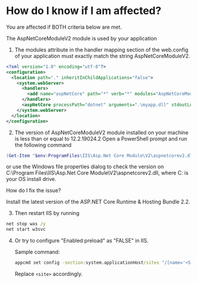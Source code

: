 # How do I know if I am affected?
You are affected if BOTH criteria below are met.

The AspNetCoreModuleV2 module is used by your application

1. The modules attribute in the handler mapping section of the web.config of your application must exactly match the string AspNetCoreModuleV2.

```xml
<?xml version="1.0" encoding="utf-8"?>
<configuration>
  <location path="." inheritInChildApplications="false">
    <system.webServer>
      <handlers>
        <add name="aspNetCore" path="*" verb="*" modules="AspNetCoreModuleV2" resourceType="Unspecified" />
      </handlers>
      <aspNetCore processPath="dotnet" arguments=".\myapp.dll" stdoutLogEnabled="false" stdoutLogFile=".\logs\stdout" hostingModel="inprocess" />
    </system.webServer>
  </location>
</configuration>
```

2. The version of AspNetCoreModuleV2 module installed on your machine is less than or equal to 12.2.19024.2
   Open a PowerShell prompt and run the following command

```  powershell
(Get-Item "$env:ProgramFiles\IIS\Asp.Net Core Module\V2\aspnetcorev2.dll").VersionInfo
```

or use the Windows file properties dialog to check the version on C:\Program Files\IIS\Asp.Net Core Module\V2\aspnetcorev2.dll, where C: is your OS install drive.

How do I fix the issue?

Install the latest version of the ASP.NET Core Runtime & Hosting Bundle 2.2.

3. Then restart IIS by running

``` cmd
net stop was /y
net start w3svc
```

4. Or try to configure "Enabled preload" as "FALSE" in IIS.

   Sample command:

   ``` cmd
   appcmd set config -section:system.applicationHost/sites "/[name='<Site>'].applicationDefaults.preloadEnabled:True" /commit:apphost
   ```

   Replace `<site>` accordingly.

   